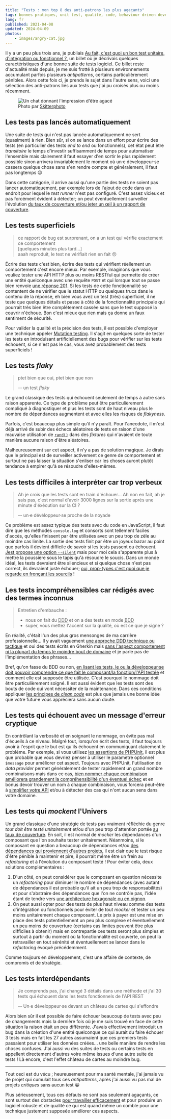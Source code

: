 ```yaml
---
title: "Tests : mon top 8 des anti-patrons les plus agaçants"
tags: bonnes pratiques, unit test, qualité, code, behaviour driven development, tdd, php, javascript, ingénierie logicielle
lang: fr
published: 2021-04-08
updated: 2024-04-09
photos:
    - images/angry-cat.jpg
---
```


Il y a un peu plus trois ans, je publiais [Au fait, c'est quoi un bon test
unitaire, d'intégration ou
fonctionnel ?](/post/bon-test-unitaire-integration-fonctionnel), un billet où je
décrivais quelques caractéristiques d'une bonne suite de tests logiciel. Ce
billet reste d'actualité mais depuis, je me suis frotté à plusieurs
environnements accumulant parfois plusieurs _antipatterns_, certains
particulièrement pénibles. Alors cette fois ci, je prends le sujet dans l'autre
sens, voici une sélection des anti-patrons liés aux tests que j'ai pu croisés
plus ou moins récemment.


<figure class="object-center bordered">
    <img loading="lazy" src="/images/660x/angry-cat.jpg" alt="Un chat donnant l'impression d'être agacé">
    <footer>
    Photo par <a
    href="https://pixabay.com/users/skitterphoto-324082/">Skitterphoto</a>
    </footer>
</figure>

## Les tests pas lancés automatiquement

Une suite de tests qui n'est pas lancée automatiquement ne sert (quasiment) à
rien. Bien sûr, si on se lance dans un effort pour écrire des tests (en
particulier des tests _end to end_ ou fonctionnels), cet état peut être
_transitoire_ le temps d'investir suffisamment de temps pour automatiser
l'ensemble mais clairement il faut essayer d'en sortir le plus rapidement
possible sinon arrivera invariablement le moment où un·e développeur·se cassera
quelque chose sans s'en rendre compte et généralement, il faut pas longtemps 😉

Dans cette catégorie, il arrive aussi qu'une partie des tests ne soient pas
lancer automatiquement, par exemple lors de l'ajout de code dans un endroit pour
lequel le _test runner_ n'est pas configuré. C'est assez vicieux et pas
forcément évident à détecter; on peut éventuellement
surveiller l'évolution [du taux de couverture et/ou jeter un œil à un rapport de
couverture](/post/code-coverage-taux-couverture-tests/).

## Les tests superficiels

> ce rapport de bug est surprenant, on a un test qui vérifie exactement ce comportement\
> [quelques minutes plus tard…]\
> aaah reproduit, le test ne vérifiait rien en fait 😠

Écrire des tests c'est bien, écrire des tests qui vérifient réellement un
comportement c'est encore mieux. Par exemple, imaginons que vous vouliez tester
une API HTTP plus ou moins RESTful qui permette de créer une entité quelconque
avec une requête `POST` et qui lorsque tout se passe bien renvoie [une réponse
201](https://httpstatuses.com/201). Si les tests de cette fonctionnalité se
contentent de ne vérifier que le statut HTTP ou quelques trucs dans le contenu
de la réponse, eh bien vous avez un test (très) superficiel, il ne teste que
quelques détails et passe à côté de la fonctionnalité principale qui pourrait
très bien être complètement cassée sans que le test supposé la couvrir n'échoue.
Bon c'est mieux que rien mais ça donne un faux sentiment de sécurité.

Pour valider la qualité et la précision des tests, il est possible d'employer
une technique appeler [Mutation
testing](https://blog.ippon.fr/2020/05/20/le-mutation-testing-ou-comment-tester-ses-tests/).
Il s'agit en quelques sorte de tester les tests en introduisant artificiellement
des bugs pour vérifier sur les tests échouent, si ce n'est pas le cas, vous avez
probablement des tests superficiels !

## Les tests _flaky_

> ptet bien que oui, ptet bien que non
>
> -- un test _flaky_

Le grand classique des tests qui échouent seulement de temps à autre sans raison
apparente. Ce type de problème peut être particulièrement compliqué à
diagnostiquer et plus les tests sont de haut niveau plus le nombre de
dépendances augmentent et avec elles les risques de _flakyness_.

Parfois, c'est beaucoup plus simple qu'il n'y paraît. Pour l'anecdote, il m'est
déjà arrivé de subir des échecs aléatoires de tests en raison d'une mauvaise
utilisation de [`rand()`](https://www.php.net/rand) dans des _fixtures_ qui
n'avaient de toute manière aucune raison d'être aléatoires.

Malheureusement sur cet aspect, il n'y a pas de solution magique. Je dirais que
le principal est de surveiller activement ce genre de comportement et surtout ne
pas laisser la situation s'enliser car les choses auront plutôt tendance à
empirer qu'à se résoudre d'elles-mêmes.

## Les tests difficiles à interpréter car trop verbeux

> Ah je crois que les tests sont en train d'échouer… Ah non en fait, ah je sais
> pas, c'est normal d'avoir 3000 lignes sur la sortie après une minute
> d'éxécution sur la CI ?
>
> -- un·e dévéloppeur·se proche de la noyade

Ce problème est assez typique des tests avec du code en JavaScript, il faut dire
que les méthodes `console.log` et consorts sont tellement faciles d'accès,
qu'elles finissent par être utilisées avec un peu trop de zèle au moindre cas
limite. La sortie des tests finit par être un joyeux bazar au point que
parfois il devient difficile de savoir si les tests passent ou échouent.
[Jest propose une option
`--silent`](https://jestjs.io/docs/cli#--silent) mais pour moi cela
s'apparente plus à mettre la poussière sous le tapis qu'à résoudre le soucis.
Dans un monde idéal, les tests devraient être silencieux et si quelque chose
n'est pas correct, ils devraient juste échouer; [oui, prop-types c'est quoi que
je regarde en fronçant les sourcils](https://github.com/facebook/prop-types/issues/28) !

## Les tests incompréhensibles car rédigés avec des termes inconnus

> Entretien d'embauche :
>
> - nous on fait du <abbr title="Domain Driven
> Design">DDD</abbr> et on a des tests en mode <abbr title="Behavior Driven
> Development">BDD</abbr>
> - super, vous mettez l'accent sur la qualité, où est ce que je signe ?

En réalité, c'était l'un des plus gros mensonges de ma
carrière professionnelle… Il y avait vaguement [une approche DDD
technique ou
tactique](https://www.lilobase.me/le-domain-driven-design-sous-langle-strategique-une-introduction/)
et oui des tests écrits en Gherkin mais [sans l'aspect
comportement ni la plupart du temps le moindre bout de domaine](https://blog.ippon.fr/2021/02/24/4-idees-recues-sur-le-bdd-behavior-driven-development/)
et je parle pas de l'implémentation des phrases…

Bref, qu'on fasse du BDD ou non, [en lisant les tests, le ou la développeur·se
doit pouvoir comprendre ce que fait le composant/la fonction/l'API testée](/post/structurer-tests-lisibles-describe/) et
comment elle est supposée être utilisée. C'est pourquoi le nommage doit être
particulièrement soigné. Il est aussi évident que les tests sont des bouts de
code qui vont nécessiter de la maintenance. Dans ces conditions appliquer [les
principes de _clean code_](/post/clean-code/) est plus que jamais une bonne idée
que votre futur·e vous appréciera sans aucun doute.

## Les tests qui échouent avec un message d'erreur cryptique

En contrôlant la verbosité et en soignant le nommage, on évite pas mal d'écueils
à ce niveau. Malgré tout, lorsqu'on écrit des tests, il faut toujours avoir à
l'esprit que le but est qu'ils échouent en communiquant clairement le problème.
Par exemple, si vous utilisez [les assertions de
PHPUnit](https://docs.phpunit.de/en/11.1/assertions.html), il est plus que
probable que vous devriez penser à utiliser le paramètre optionnel `$message`
pour améliorer cet aspect. Toujours avec PHPUnit, l'utilisation de _data
provider_ permet généralement de tester rapidement un grand nombre combinaisons
mais dans ce cas,
[bien nommer chaque combinaison améliorera grandement la compréhensibilité d'un
éventuel
échec](https://docs.phpunit.de/en/11.1/writing-tests-for-phpunit.html#data-providers)
et en bonus devoir trouver un nom à chaque combinaison, vous forcera peut-être à
[simplifier votre API](/post/au-cas-ou/) et/ou à détecter des cas qui n'ont
aucun sens dans votre domaine.

## Les tests qui _mockent_ l'Univers

Un grand classique d'une stratégie de tests pas vraiment réfléchie du genre
_tout doit être testé unitairement_ et/ou d'un
peu trop d'attention portée [au taux de
couverture](/post/code-coverage-taux-couverture-tests/). En soit, il est normal
de _mocker_ les dépendances d'un composant que l'on souhaite tester
unitairement. Néanmoins, si le composant en question a beaucoup de dépendances
et/ou [des dépendances qui proviennent d'autres projets](https://matthiasnoback.nl/2018/02/mocking-at-architectural-boundaries-persistence-and-time/),
il est clair que le test risque d'être pénible à maintenir et pire, il pourrait
même être un frein au _refactoring_ et à l'évolution du composant testé ! Pour
éviter cela, deux solutions complémentaires :

1. D'un côté, on peut considérer que le composant en question nécessite un
   _refactoring_ pour diminuer le nombre de dépendances (avec autant de
   dépendances il est probable qu'il ait un peu trop de responsabilités) et pour
   s'abstraire des dépendances que l'on ne contrôle pas, l'idée étant de tendre
   vers [une architecture hexagonale ou en
   oignon](https://fr.wikipedia.org/wiki/Architecture_hexagonale_(logiciel)#Variantes).
1. On peut aussi opter pour des tests de plus haut niveau comme des tests
   d'intégration ou fonctionnels pour éviter de tout _mocker_ et tester un peu
   moins unitairement chaque composant. Le prix à payer est une mise en place
   des tests potentiellement un peu plus complexe et éventuellement un peu
   moins de couverture (certains cas limites peuvent être plus difficiles à
   obtenir) mais en contrepartie ces tests seront plus simples et surtout à
   partir du moment où la fonctionnalité est couverte, on peut la retravailler
   en tout sérénité et éventuellement se lancer dans le _refactoring_ évoqué
   précédemment.

Comme toujours en développement, c'est une affaire de contexte, de compromis et
de stratégie.

## Les tests interdépendants

> Je comprends pas, j'ai changé 3 détails dans une méthode et j'ai 30 tests qui
> échouent dans les tests fonctionnels de l'API REST
>
> -- Un·e développeur·se devant un château de cartes qui s'effondre

Alors bien sûr il est possible de faire échouer beaucoup de tests avec peu de
changements mais la dernière fois où je me suis trouvé en face de cette
situation la raison était un peu différente. J'avais effectivement introduit un bug
dans la création d'une entité quelconque ce qui aurait du faire échouer 3
tests mais en fait les 27 autres assumaient que ces premiers tests
passaient pour utiliser les données créées… une belle manière de rendre les
choses confuses. J'ai aussi vu des suites de tests ou certains tests en
appellent directement d'autres voire même issues d'une autre suite de tests ! Là
encore, c'est l'effet château de cartes au moindre bug.

---

Tout ceci est du vécu ; heureusement pour ma santé
mentale, j'ai jamais vu de projet qui cumulait tous ces _antipatterns_, après
j'ai aussi vu pas mal de projets _critiques_ sans aucun test 😀

Plus sérieusement, tous ces défauts ne sont pas seulement agaçants, ce sont
surtout des obstacles [pour travailler
efficacement](/post/maximiser-efficacite-developpeurs/) et pour produire un
logiciel robuste et de qualité ce qui est quand même un comble pour une
technique justement supposée améliorer ces aspects.
